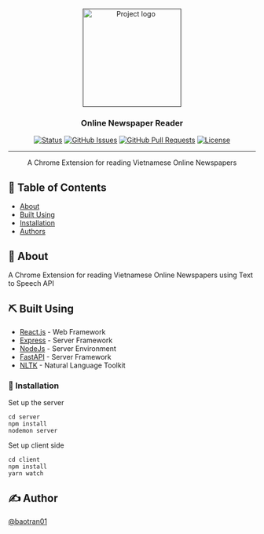 <p align="center">
  <a href="" rel="noopener">
 <img width=200px height=200px src="https://i.postimg.cc/WpDC7FXY/man-reading-newspaper.png" alt="Project logo"></a>
</p>

<h3 align="center">Online Newspaper Reader</h3>

<div align="center">

  [![Status](https://img.shields.io/badge/status-active-success.svg)]() 
  [![GitHub Issues](https://img.shields.io/github/issues/kylelobo/The-Documentation-Compendium.svg)](https://github.com/kylelobo/The-Documentation-Compendium/issues)
  [![GitHub Pull Requests](https://img.shields.io/github/issues-pr/kylelobo/The-Documentation-Compendium.svg)](https://github.com/kylelobo/The-Documentation-Compendium/pulls)
  [![License](https://img.shields.io/badge/license-MIT-blue.svg)](/LICENSE)

</div>

---

<p align="center"> A Chrome Extension for reading Vietnamese Online Newspapers
    <br> 
</p>


## 📝 Table of Contents
- [About](#about)
- [Built Using](#built_using)
- [Installation](#installation)
- [Authors](#authors)

## 🧐 About <a name = "about"></a>
A Chrome Extension for reading Vietnamese Online Newspapers using Text to Speech API 


## ⛏️ Built Using <a name = "built_using"></a>
- [React.js](https://reactjs.org/) - Web Framework
- [Express](https://expressjs.com/) - Server Framework
- [NodeJs](https://nodejs.org/en/) - Server Environment
- [FastAPI](https://fastapi.tiangolo.com/) - Server Framework
- [NLTK](https://www.nltk.org/) - Natural Language Toolkit

### 🔧 Installation <a name = "installation"></a>
Set up the server

```
cd server
npm install
nodemon server
```

Set up client side

```
cd client
npm install
yarn watch
```

## ✍️ Author <a name = "authors"></a>
[@baotran01](https://github.com/baotran01)
